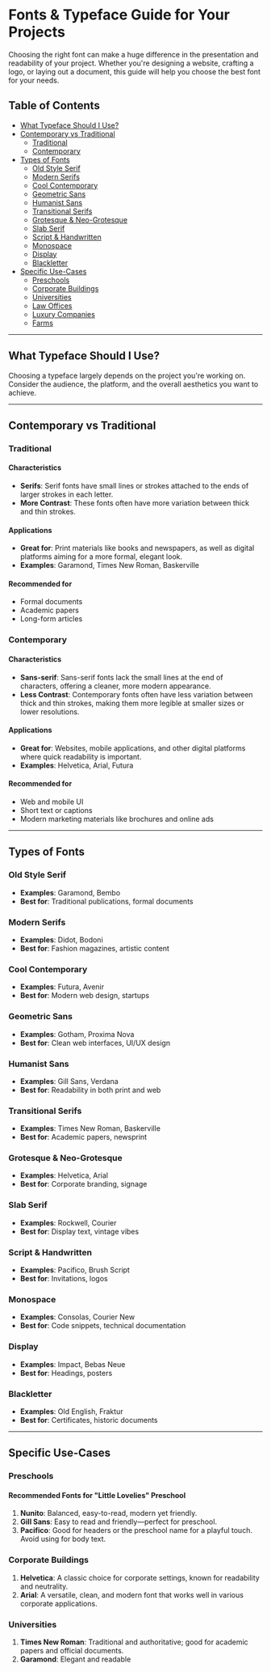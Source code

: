 # Fonts & Typeface Guide for Your Projects

Choosing the right font can make a huge difference in the presentation and readability of your project. Whether you're designing a website, crafting a logo, or laying out a document, this guide will help you choose the best font for your needs.

## Table of Contents

- [What Typeface Should I Use?](#what-typeface-should-i-use)
- [Contemporary vs Traditional](#contemporary-vs-traditional)
  - [Traditional](#traditional)
  - [Contemporary](#contemporary)
- [Types of Fonts](#types-of-fonts)
  - [Old Style Serif](#old-style-serif)
  - [Modern Serifs](#modern-serifs)
  - [Cool Contemporary](#cool-contemporary)
  - [Geometric Sans](#geometric-sans)
  - [Humanist Sans](#humanist-sans)
  - [Transitional Serifs](#transitional-serifs)
  - [Grotesque & Neo-Grotesque](#grotesque--neo-grotesque)
  - [Slab Serif](#slab-serif)
  - [Script & Handwritten](#script--handwritten)
  - [Monospace](#monospace)
  - [Display](#display)
  - [Blackletter](#blackletter)
- [Specific Use-Cases](#specific-use-cases)
  - [Preschools](#preschools)
  - [Corporate Buildings](#corporate-buildings)
  - [Universities](#universities)
  - [Law Offices](#law-offices)
  - [Luxury Companies](#luxury-companies)
  - [Farms](#farms)

---

## What Typeface Should I Use?

Choosing a typeface largely depends on the project you're working on. Consider the audience, the platform, and the overall aesthetics you want to achieve.

---

## Contemporary vs Traditional

### Traditional

#### Characteristics

- **Serifs**: Serif fonts have small lines or strokes attached to the ends of larger strokes in each letter.
- **More Contrast**: These fonts often have more variation between thick and thin strokes.
  
#### Applications

- **Great for**: Print materials like books and newspapers, as well as digital platforms aiming for a more formal, elegant look.
- **Examples**: Garamond, Times New Roman, Baskerville

#### Recommended for

- Formal documents
- Academic papers
- Long-form articles

### Contemporary

#### Characteristics

- **Sans-serif**: Sans-serif fonts lack the small lines at the end of characters, offering a cleaner, more modern appearance.
- **Less Contrast**: Contemporary fonts often have less variation between thick and thin strokes, making them more legible at smaller sizes or lower resolutions.

#### Applications

- **Great for**: Websites, mobile applications, and other digital platforms where quick readability is important.
- **Examples**: Helvetica, Arial, Futura

#### Recommended for

- Web and mobile UI
- Short text or captions
- Modern marketing materials like brochures and online ads

---

## Types of Fonts

### Old Style Serif

- **Examples**: Garamond, Bembo
- **Best for**: Traditional publications, formal documents

### Modern Serifs

- **Examples**: Didot, Bodoni
- **Best for**: Fashion magazines, artistic content

### Cool Contemporary

- **Examples**: Futura, Avenir
- **Best for**: Modern web design, startups

### Geometric Sans

- **Examples**: Gotham, Proxima Nova
- **Best for**: Clean web interfaces, UI/UX design

### Humanist Sans

- **Examples**: Gill Sans, Verdana
- **Best for**: Readability in both print and web

### Transitional Serifs

- **Examples**: Times New Roman, Baskerville
- **Best for**: Academic papers, newsprint

### Grotesque & Neo-Grotesque

- **Examples**: Helvetica, Arial
- **Best for**: Corporate branding, signage

### Slab Serif

- **Examples**: Rockwell, Courier
- **Best for**: Display text, vintage vibes

### Script & Handwritten

- **Examples**: Pacifico, Brush Script
- **Best for**: Invitations, logos

### Monospace

- **Examples**: Consolas, Courier New
- **Best for**: Code snippets, technical documentation

### Display

- **Examples**: Impact, Bebas Neue
- **Best for**: Headings, posters

### Blackletter

- **Examples**: Old English, Fraktur
- **Best for**: Certificates, historic documents

---

## Specific Use-Cases

### Preschools

#### Recommended Fonts for "Little Lovelies" Preschool

1. **Nunito**: Balanced, easy-to-read, modern yet friendly.
2. **Gill Sans**: Easy to read and friendly—perfect for preschool.
3. **Pacifico**: Good for headers or the preschool name for a playful touch. Avoid using for body text.

### Corporate Buildings

1. **Helvetica**: A classic choice for corporate settings, known for readability and neutrality.
2. **Arial**: A versatile, clean, and modern font that works well in various corporate applications.

### Universities

1. **Times New Roman**: Traditional and authoritative; good for academic papers and official documents.
2. **Garamond**: Elegant and readable
